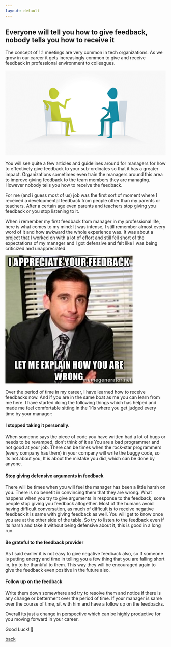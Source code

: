 ```yaml
---
layout: default
---
```


## Everyone will tell you how to give feedback, nobody tells you how to receive it

The concept of 1:1 meetings are very common in tech organizations. As we grow in our career it gets increasingly common to give and receive feedback in professional environment to colleagues.

![one-to-one](../assets/img/one-to-one.png)

You will see quite a few articles and guidelines around for managers for how to effectively give feedback to your sub-ordinates so that it has a greater impact. Organizations sometimes even train the managers around this area to improve giving feedback to the team members they are managing. However nobody tells you how to receive the feedback.

For me (and i guess most of us) job was the first sort of moment where I received a developmental feedback from people other than my parents or teachers. After a certain age even parents and teachers stop giving you feedback or you stop listening to it.

When i remember my first feedback from manager in my professional life, here is what comes to my mind:
It was intense, I still remember almost every word of it and how awkward the whole experience was. It was about a project that I worked on with a lot of effort and still fell short of the expectations of my manager and I got defensive and felt like I was being criticized and unappreciated.


![feedback](../assets/img/feedback.jpeg)

Over the period of time in my career, I have learned how to receive feedbacks now. And if you are in the same boat as me you can learn from me here.
I have started doing the following things which has helped and made me feel comfortable sitting in the 1:1s where you get judged every time by your manager:

#### I stopped taking it personally.

When someone says the piece of code you have written had a lot of bugs or needs to be revamped, don't think of it as You are a bad programmer and not good at your job. There can be times when the rock-star programmers (every company has them) in your company will write the buggy code, so its not about you, It is about the mistake you did, which can be done by anyone.

#### Stop giving defensive arguments in feedback

There will be times when you will feel the manager has been a little harsh on you. There is no benefit in convincing them that they are wrong. What happens when you try to give arguments in response to the feedback, some people stop giving you feedback altogether. Most of the humans avoid having difficult conversation, as much of difficult is to receive negative feedback it is same with giving feedback as well. You will get to know once you are at the other side of the table.
So try to listen to the feedback even if its harsh and take it without being defensive about it, this is good in a long run.

#### Be grateful to the feedback provider

As I said earlier it is not easy to give negative feedback also, so If someone is putting energy and time in telling you a few thing that you are falling short in, try to be thankful to them. This way they will be encouraged again to give the feedback even positive in the future also.

#### Follow up on the feedback

Write them down somewhere and try to resolve them and notice if there is any change or betterment over the period of time. If your manager is same over the course of time, sit with him and have a follow up on the feedbacks.


Overall its just a change in perspective which can be highly productive for you moving forward in your career.

Good Luck! &#127866;


[back](../)